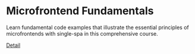 # Microfrontend Fundamentals

Learn fundamental code examples that illustrate the essential principles of microfrontends with single-spa in this comprehensive course. 

[Detail](https://eduitfree.com/courses/microfrontend-fundamentals)